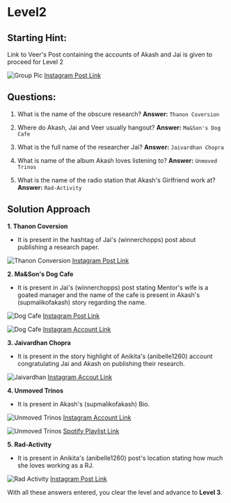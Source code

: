 # Level2

## Starting Hint:
Link to Veer's Post containing the accounts of Akash and Jai is given to proceed for Level 2

![Group Pic](https://res.cloudinary.com/dstkp7pva/image/upload/v1745656050/image_phr1c5.png)
[Instagram Post Link](https://www.instagram.com/p/DIOWIiMP7Ah/?utm_source=ig_web_copy_link&igsh=MzRlODBiNWFlZA==)
## Questions:
1. What is the name of the obscure research?
**Answer:** `Thanon Coversion`

2. Where do Akash, Jai and Veer usually hangout?
**Answer:** `Ma&Son's Dog Cafe`

3. What is the full name of the researcher Jai?
**Answer:** `Jaivardhan Chopra`

4. What is name of the album Akash loves listening to?
**Answer:** `Unmoved Trinos`

5. What is the name of the radio station that Akash's Girlfriend work at?
**Answer:** `Rad-Activity`

## Solution Approach
**1. Thanon Coversion**
- It is present in the hashtag of Jai's (winnerchopps) post about publishing a research paper.

![Thanon Conversion](https://res.cloudinary.com/dstkp7pva/image/upload/v1745656043/image-1_eki9vn.png)
[Instagram Post Link](https://www.instagram.com/p/DIOb9LcSNjY/?utm_source=ig_web_copy_link&igsh=MzRlODBiNWFlZA==)

**2. Ma&Son's Dog Cafe**
- It is present in Jai's (winnerchopps) post stating Mentor's wife is a goated manager and the name of the cafe is present in Akash's (supmalikofakash) story regarding the name.

![Dog Cafe](https://res.cloudinary.com/dstkp7pva/image/upload/v1745656051/image-3_kw8vyp.png)
[Instagram Post Link](https://www.instagram.com/p/DIV1N6eoI-4/?utm_source=ig_web_copy_link&igsh=MzRlODBiNWFlZA==)

![Dog Cafe](https://res.cloudinary.com/dstkp7pva/image/upload/v1745656049/image-2_zsxsu6.png)
[Instagram Account Link](https://www.instagram.com/supmalikofakash?utm_source=ig_web_button_share_sheet&igsh=ZDNlZDc0MzIxNw==)

**3. Jaivardhan Chopra**
- It is present in the story highlight of Anikita's (anibelle1260) account congratulating Jai and Akash on publishing their research.

![Jaivardhan](https://res.cloudinary.com/dstkp7pva/image/upload/v1745656046/image-6_fdokgw.png)
[Instagram Accout Link](https://www.instagram.com/anibelle1260?utm_source=ig_web_button_share_sheet&igsh=ZDNlZDc0MzIxNw==)

**4. Unmoved Trinos**
- It is present in Akash's (supmalikofakash) Bio.

![Unmoved Trinos](https://res.cloudinary.com/dstkp7pva/image/upload/v1745656043/image-4_e90s6x.png)
[Instagram Account Link](https://www.instagram.com/supmalikofakash?utm_source=ig_web_button_share_sheet&igsh=ZDNlZDc0MzIxNw==)

![Unmoved Trinos](https://res.cloudinary.com/dstkp7pva/image/upload/v1745656548/SCR-20250426-mnzm_uoophv.jpg)
[Spotify Playlist Link](https://open.spotify.com/playlist/2XnCn5ZH90x0ZOTdxGYRSq?si=MV_Y1UhKRsK5mdJWvs_RTw)

**5. Rad-Activity**
- It is present in Anikita's (anibelle1260) post's location stating how much she loves working as a RJ.

![Rad Activity](https://res.cloudinary.com/dstkp7pva/image/upload/v1745656049/image-5_j9qn0d.png)
[Instagram Post Link](https://www.instagram.com/p/DIVzcr-vSNx/?utm_source=ig_web_copy_link&igsh=MzRlODBiNWFlZA==)

With all these answers entered, you clear the level and advance to **Level 3**.
